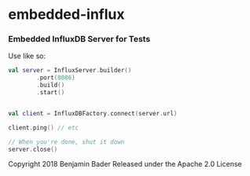 # embedded-influx
### Embedded InfluxDB Server for Tests

Use like so:

```kotlin
val server = InfluxServer.builder()
        .port(8086)
        .build()
        .start()


val client = InfluxDBFactory.connect(server.url)

client.ping() // etc

// When you're done, shut it down
server.close()

```

Copyright 2018 Benjamin Bader
Released under the Apache 2.0 License